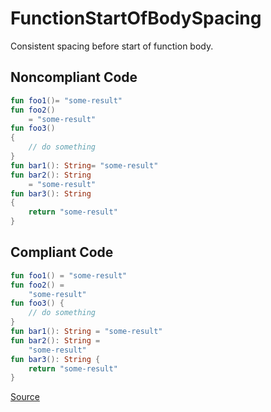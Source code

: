 # FunctionStartOfBodySpacing

Consistent spacing before start of function body.

## Noncompliant Code

```kotlin
fun foo1()= "some-result"
fun foo2()
    = "some-result"
fun foo3()
{
    // do something
}
fun bar1(): String= "some-result"
fun bar2(): String
    = "some-result"
fun bar3(): String
{
    return "some-result"
}
```
## Compliant Code

```kotlin
fun foo1() = "some-result"
fun foo2() =
    "some-result"
fun foo3() {
    // do something
}
fun bar1(): String = "some-result"
fun bar2(): String =
    "some-result"
fun bar3(): String {
    return "some-result"
}
```

[Source](https://detekt.dev/docs/rules/formatting#functionstartofbodyspacing)
